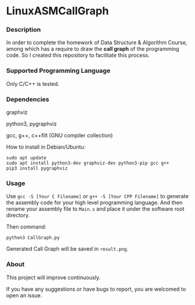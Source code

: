 # LinuxASMCallGraph
### Description
In order to complete the homework of Data Structure & Algorithm Course, among which has a require to draw the **call graph** of the programming code. So I created this repository to facilitate this process.
### Supported Programming Language
Only C/C++ is tested.
### Dependencies
graphviz

python3, pygraphviz

gcc, g++, c++filt (GNU compiler collection)

How to install in Debian/Ubuntu:
```
sudo apt update
sudo apt install python3-dev graphviz-dev python3-pip gcc g++
pip3 install pygraphviz
```

### Usage
Use ```gcc -S [Your C Filename]``` or ```g++ -S [Your CPP Filename]``` to generate the assembly code for your high level programming language. And then rename your assembly file to ```Main.s``` and place it under the software root directory.

Then command:
```
python3 CallGraph.py
```
Generated Call Graph will be saved in ```result.png```.

### About
This project will improve continuously. 

If you have any suggestions or have bugs to report, you are welcomed to open an issue.